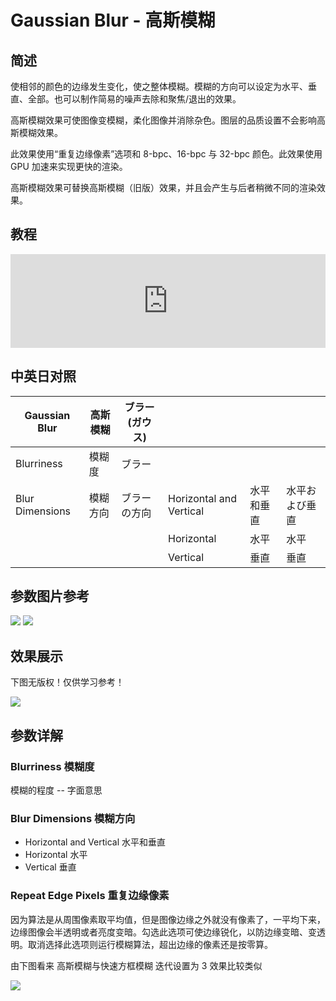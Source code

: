 # Gaussian Blur - 高斯模糊

## 简述

使相邻的颜色的边缘发生变化，使之整体模糊。模糊的方向可以设定为水平、垂直、全部。也可以制作简易的噪声去除和聚焦/退出的效果。

高斯模糊效果可使图像变模糊，柔化图像并消除杂色。图层的品质设置不会影响高斯模糊效果。

此效果使用“重复边缘像素”选项和 8-bpc、16-bpc 与 32-bpc 颜色。此效果使用 GPU 加速来实现更快的渲染。

高斯模糊效果可替换高斯模糊（旧版）效果，并且会产生与后者稍微不同的渲染效果。

## 教程

<iframe src="https://player.bilibili.com/player.html?bvid=BV1e34y1X7Vj&page=26&high_quality=1" width="100%" allowfullscreen="allowfullscreen" frameborder="0"></iframe>

## 中英日对照

| Gaussian Blur   | 高斯模糊 | ブラー (ガウス) |                         |            |                |
| --------------- | -------- | --------------- | ----------------------- | ---------- | -------------- |
| Blurriness      | 模糊度   | ブラー          |                         |            |                |
| Blur Dimensions | 模糊方向 | ブラーの方向    | Horizontal and Vertical | 水平和垂直 | 水平および垂直 |
|                 |          |                 | Horizontal              | 水平       | 水平           |
|                 |          |                 | Vertical                | 垂直       | 垂直           |

## 参数图片参考

![](https://mir.yuelili.com/wp-content/uploads/user/AE/effects/AE-Effects-Blur-Sharpen-Gaussian_Blur.png)
![](https://mir.yuelili.com/wp-content/uploads/user/AE/effects/AE-Effects-Blur-Sharpen-Gaussian_Blur_cn.png)

## 效果展示

下图无版权！仅供学习参考！

![](https://mir.yuelili.com/wp-content/uploads/user/AE/effects/ext/image00577.jpg)

## 参数详解

### Blurriness 模糊度

模糊的程度 -- 字面意思

### Blur Dimensions 模糊方向

- Horizontal and Vertical 水平和垂直
- Horizontal 水平
- Vertical 垂直

### Repeat Edge Pixels 重复边缘像素

因为算法是从周围像素取平均值，但是图像边缘之外就没有像素了，一平均下来，边缘图像会半透明或者亮度变暗。勾选此选项可使边缘锐化，以防边缘变暗、变透明。取消选择此选项则运行模糊算法，超出边缘的像素还是按零算。

由下图看来 高斯模糊与快速方框模糊 迭代设置为 3 效果比较类似

![](https://mir.yuelili.com/wp-content/uploads/user/AE/effects/list/Blur-Sharpen-Fast_Gaussian_Blur1.png)
